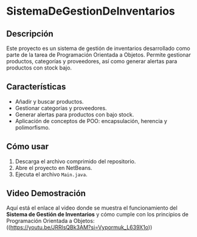 # SistemaDeGestionDeInventarios
## Descripción
Este proyecto es un sistema de gestión de inventarios desarrollado como parte de la tarea de Programación Orientada a Objetos. Permite gestionar productos, categorías y proveedores, así como generar alertas para productos con stock bajo.

## Características
- Añadir y buscar productos.
- Gestionar categorías y proveedores.
- Generar alertas para productos con bajo stock.
- Aplicación de conceptos de POO: encapsulación, herencia y polimorfismo.

## Cómo usar
1. Descarga el archivo comprimido del repositorio.
2. Abre el proyecto en NetBeans.
3. Ejecuta el archivo `Main.java`.

## Video Demostración
Aquí está el enlace al video donde se muestra el funcionamiento del **Sistema de Gestión de Inventarios** y cómo cumple con los principios de Programación Orientada a Objetos:  
((https://youtu.be/JRRlsQBk3AM?si=Vypormuk_L639X1o))

